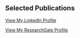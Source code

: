 ## Selected Publications <!--### of Steven P. Mielke-->

<a href="https://www.linkedin.com/in/steven-mielke">View My LinkedIn Profile</a>

<a href="https://www.researchgate.net/profile/Steven_Mielke2">View My ResearchGate Profile</a>
